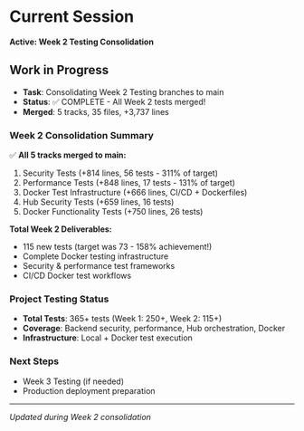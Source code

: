 # Current Session

**Active: Week 2 Testing Consolidation**

## Work in Progress
- **Task**: Consolidating Week 2 Testing branches to main
- **Status**: ✅ COMPLETE - All Week 2 tests merged!
- **Merged**: 5 tracks, 35 files, +3,737 lines

### Week 2 Consolidation Summary
✅ **All 5 tracks merged to main:**
1. Security Tests (+814 lines, 56 tests - 311% of target)
2. Performance Tests (+848 lines, 17 tests - 131% of target)
3. Docker Test Infrastructure (+666 lines, CI/CD + Dockerfiles)
4. Hub Security Tests (+659 lines, 16 tests)
5. Docker Functionality Tests (+750 lines, 26 tests)

**Total Week 2 Deliverables:**
- 115 new tests (target was 73 - 158% achievement!)
- Complete Docker testing infrastructure
- Security & performance test frameworks
- CI/CD Docker test workflows

### Project Testing Status
- **Total Tests**: 365+ tests (Week 1: 250+, Week 2: 115+)
- **Coverage**: Backend security, performance, Hub orchestration, Docker
- **Infrastructure**: Local + Docker test execution

### Next Steps
- Week 3 Testing (if needed)
- Production deployment preparation

---
*Updated during Week 2 consolidation*
